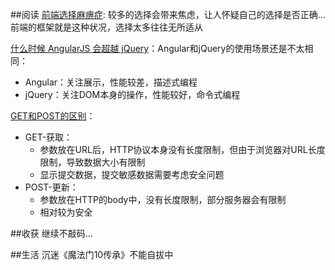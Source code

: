 ##阅读
[前端选择麻痹症](http://www.html-js.com/article/Front-end-front-end-select-paralysis): 较多的选择会带来焦虑，让人怀疑自己的选择是否正确...前端的框架就是这种状况，选择太多往往无所适从

[什么时候 AngularJS 会超越 jQuery](http://www.kuqin.com/shuoit/20150303/345039.html)：Angular和jQuery的使用场景还是不太相同：

* Angular：关注展示，性能较差，描述式编程
* jQuery：关注DOM本身的操作，性能较好，命令式编程

[GET和POST的区别](http://caibaojian.com/get-post.html)：

* GET-获取：
    - 参数放在URL后，HTTP协议本身没有长度限制，但由于浏览器对URL长度限制，导致数据大小有限制
    - 显示提交数据，提交敏感数据需要考虑安全问题
* POST-更新：
    - 参数放在HTTP的body中，没有长度限制，部分服务器会有限制
    - 相对较为安全

##收获
继续不敲码...

##生活
沉迷《魔法门10传承》不能自拔中